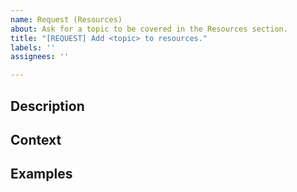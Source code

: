 ```yaml
---
name: Request (Resources)
about: Ask for a topic to be covered in the Resources section.
title: "[REQUEST] Add <topic> to resources."
labels: ''
assignees: ''

---
```


## Description <!--- What in particular are you having trouble with? -->

## Context <!---  Does your background or skill-set play a role? -->

## Examples <!--- Please list project-specific instances, code, screenshots, etc.  -->
